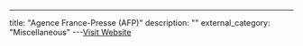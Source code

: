 ---
title: "Agence France-Presse (AFP)"
description: ""
external_category: "Miscellaneous"
---[Visit Website](http://www.afp.com)

